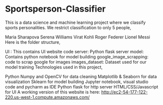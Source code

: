 # Sportsperson-Classifier
This is a data science and machine learning project where we classify sports personalities. We restrict classification to only 5 people,

Maria Sharapova
Serena Williams
Virat Kohli
Roger Federer
Lionel Messi
Here is the folder structure,

UI : This contains UI website code
server: Python flask server
model: Contains python notebook for model building
google_image_scrapping: code to scrap google for images
images_dataset: Dataset used for our model training
Technologies used in this project,

Python
Numpy and OpenCV for data cleaning
Matplotlib & Seaborn for data visualization
Sklearn for model building
Jupyter notebook, visual studio code and pycharm as IDE
Python flask for http server
HTML/CSS/Javascript for UI
A working version of this website is here: http://ec2-54-177-122-220.us-west-1.compute.amazonaws.com/

